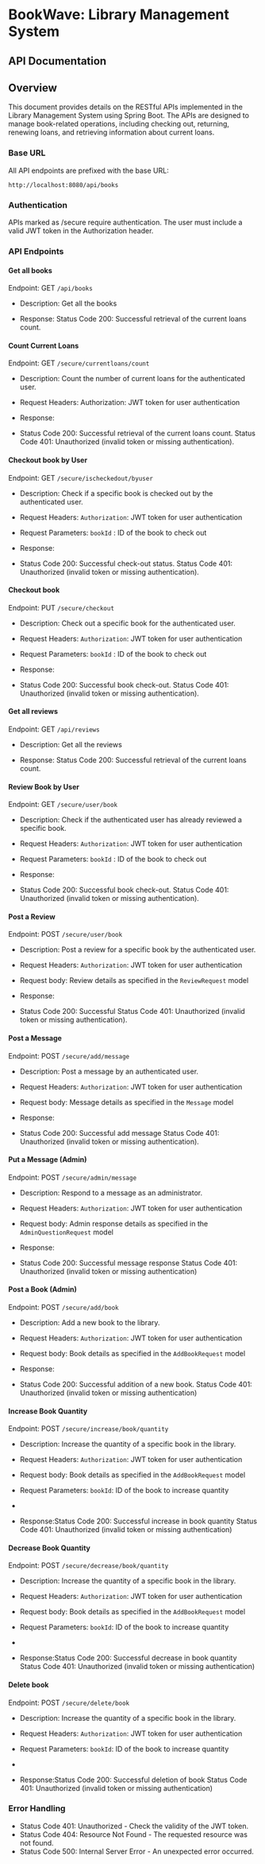 # BookWave: Library Management System 

## API Documentation

## Overview
This document provides details on the RESTful APIs implemented in the Library Management System using Spring Boot. The APIs are designed to manage book-related operations, including checking out, returning, renewing loans, and retrieving information about current loans.

### Base URL
All API endpoints are prefixed with the base URL:

`http://localhost:8080/api/books`

### Authentication
APIs marked as /secure require authentication. The user must include a valid JWT token in the Authorization header.

### API Endpoints

#### Get all books
   Endpoint:
   GET `/api/books`
- Description:
   Get all the books

- Response:
Status Code 200: Successful retrieval of the current loans count.


#### Count Current Loans
  Endpoint:
  GET `/secure/currentloans/count`
- Description:
  Count the number of current loans for the authenticated user.

- Request Headers: Authorization: JWT token for user authentication

- Response:

- Status Code 200: Successful retrieval of the current loans count.
  Status Code 401: Unauthorized (invalid token or missing authentication).


#### Checkout book by User
  Endpoint:
  GET `/secure/ischeckedout/byuser`
- Description:
  Check if a specific book is checked out by the authenticated user.

- Request Headers: `Authorization`: JWT token for user authentication
- Request Parameters: `bookId` : ID of the book to check out

- Response:

- Status Code 200: Successful check-out status.
  Status Code 401: Unauthorized (invalid token or missing authentication).


#### Checkout book
  Endpoint:
  PUT `/secure/checkout`
- Description:
  Check out a specific book for the authenticated user.

- Request Headers: `Authorization`: JWT token for user authentication
- Request Parameters: `bookId` : ID of the book to check out

- Response:

- Status Code 200: Successful book check-out.
  Status Code 401: Unauthorized (invalid token or missing authentication).


#### Get all reviews
Endpoint:
GET `/api/reviews`
- Description:
  Get all the reviews

- Response:
  Status Code 200: Successful retrieval of the current loans count.

#### Review Book by User
Endpoint:
GET `/secure/user/book`
- Description:
  Check if the authenticated user has already reviewed a specific book.

- Request Headers: `Authorization`: JWT token for user authentication
- Request Parameters: `bookId` : ID of the book to check out

- Response:

- Status Code 200: Successful book check-out.
  Status Code 401: Unauthorized (invalid token or missing authentication).

#### Post a Review
Endpoint:
POST `/secure/user/book`
- Description:
  Post a review for a specific book by the authenticated user.

- Request Headers: `Authorization`: JWT token for user authentication
- Request body: Review details as specified in the `ReviewRequest` model

- Response:

- Status Code 200: Successful
  Status Code 401: Unauthorized (invalid token or missing authentication).

#### Post a Message
Endpoint:
POST `/secure/add/message`
- Description:
  Post a message by an authenticated user.

- Request Headers: `Authorization`: JWT token for user authentication
- Request body: Message details as specified in the `Message` model

- Response:

- Status Code 200: Successful add message
  Status Code 401: Unauthorized (invalid token or missing authentication).

#### Put a Message (Admin)
Endpoint:
POST `/secure/admin/message`
- Description:
  Respond to a message as an administrator.

- Request Headers: `Authorization`: JWT token for user authentication
- Request body: Admin response details as specified in the `AdminQuestionRequest` model

- Response:

- Status Code 200: Successful message response
  Status Code 401: Unauthorized (invalid token or missing authentication)

#### Post a Book (Admin)
Endpoint:
POST `/secure/add/book`
- Description:
  Add a new book to the library.

- Request Headers: `Authorization`: JWT token for user authentication
- Request body: Book details as specified in the `AddBookRequest` model

- Response:

- Status Code 200: Successful addition of a new book.
  Status Code 401: Unauthorized (invalid token or missing authentication)

#### Increase Book Quantity
Endpoint:
POST `/secure/increase/book/quantity`
- Description:
  Increase the quantity of a specific book in the library.

- Request Headers: `Authorization`: JWT token for user authentication
- Request body: Book details as specified in the `AddBookRequest` model
- Request Parameters: `bookId`: ID of the book to increase quantity
- 
- Response:Status Code 200: Successful increase in book quantity
  Status Code 401: Unauthorized (invalid token or missing authentication)

#### Decrease Book Quantity
Endpoint:
POST `/secure/decrease/book/quantity`
- Description:
  Increase the quantity of a specific book in the library.

- Request Headers: `Authorization`: JWT token for user authentication
- Request body: Book details as specified in the `AddBookRequest` model
- Request Parameters: `bookId`: ID of the book to increase quantity
-
- Response:Status Code 200: Successful decrease in book quantity
  Status Code 401: Unauthorized (invalid token or missing authentication)

#### Delete book
Endpoint:
POST `/secure/delete/book`
- Description:
  Increase the quantity of a specific book in the library.

- Request Headers: `Authorization`: JWT token for user authentication
- Request Parameters: `bookId`: ID of the book to increase quantity
-
- Response:Status Code 200: Successful deletion of book
  Status Code 401: Unauthorized (invalid token or missing authentication)

### Error Handling
- Status Code 401: Unauthorized - Check the validity of the JWT token.
- Status Code 404: Resource Not Found - The requested resource was not found.
- Status Code 500: Internal Server Error - An unexpected error occurred.